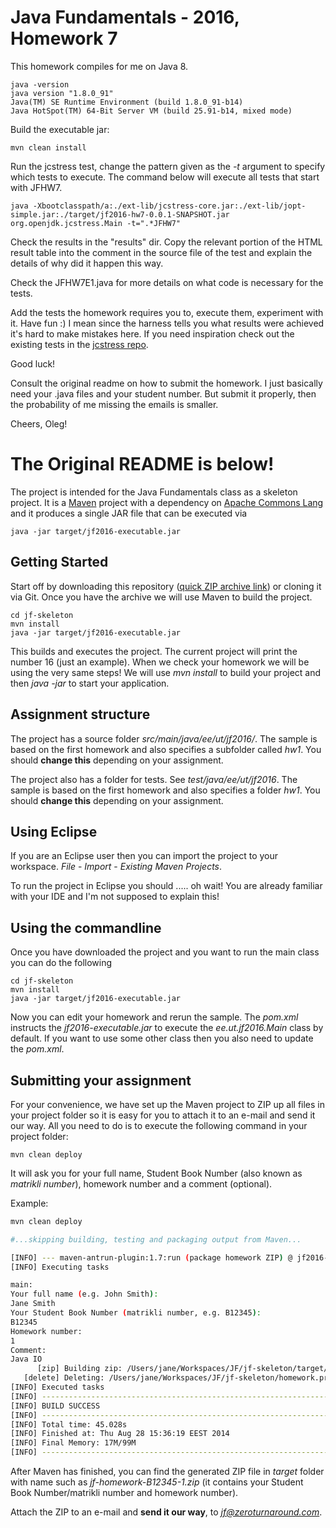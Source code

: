 Java Fundamentals - 2016, Homework 7
===========

This homework compiles for me on Java 8. 
```
java -version
java version "1.8.0_91"
Java(TM) SE Runtime Environment (build 1.8.0_91-b14)
Java HotSpot(TM) 64-Bit Server VM (build 25.91-b14, mixed mode)
```

Build the executable jar:
``` 
mvn clean install
```

Run the jcstress test, change the pattern given as the *-t* argument to specify which tests to execute.
The command below will execute all tests that start with JFHW7. 
```
java -Xbootclasspath/a:./ext-lib/jcstress-core.jar:./ext-lib/jopt-simple.jar:./target/jf2016-hw7-0.0.1-SNAPSHOT.jar org.openjdk.jcstress.Main -t=".*JFHW7"
```


Check the results in the "results" dir. 
Copy the relevant portion of the HTML result table into the comment in the source file of the test and explain the details of why did it happen this way. 

Check the JFHW7E1.java for more details on what code is necessary for the tests.
 
Add the tests the homework requires you to, execute them, experiment with it. Have fun :) 
I mean since the harness tells you what results were achieved it's hard to make mistakes here.
 If you need inspiration check out the existing tests in the [jcstress repo](http://hg.openjdk.java.net/code-tools/jcstress/).
 

Good luck!


Consult the original readme on how to submit the homework. I just basically need your .java files and your student number. But submit it properly, 
then the probability of me missing the emails is smaller.
 
Cheers, 
Oleg!
  
  

The Original README is below! 
===========
The project is intended for the Java Fundamentals class as a skeleton project. It is a [Maven](http://maven.apache.org/)
project with a dependency on [Apache Commons Lang](http://commons.apache.org/lang/) and it produces a single
JAR file that can be executed via

```shell
java -jar target/jf2016-executable.jar
```

Getting Started
---------------

Start off by downloading this repository ([quick ZIP archive link](https://github.com/toomasr/jf-skeleton/zipball/master)) or cloning it via Git. Once you have the archive we will use Maven to build the project.

```shell
cd jf-skeleton
mvn install
java -jar target/jf2016-executable.jar
```

This builds and executes the project. The current project will print the number 16 (just an example). When we check your
homework we will be using the very same steps! We will use *mvn install* to build your project and then *java -jar*
to start your application.

Assignment structure
--------------------------

The project has a source folder *src/main/java/ee/ut/jf2016/*. The sample is based on the first homework and
also specifies a subfolder called *hw1*. You should **change this** depending on your assignment.

The project also has a folder for tests. See *test/java/ee/ut/jf2016*. The sample is based on the first homework
and also specifies a folder *hw1*. You should **change this** depending on your assignment.

Using Eclipse
-------------

If you are an Eclipse user then you can import the project to your workspace. *File* - *Import* - *Existing Maven Projects*.

To run the project in Eclipse you should ..... oh wait! You are already familiar with your IDE and I'm not supposed to explain this!

Using the commandline
---------------------

Once you have downloaded the project and you want to run the main class you can do the following

```shell
cd jf-skeleton
mvn install
java -jar target/jf2016-executable.jar
```

Now you can edit your homework and rerun the sample. The *pom.xml* instructs the *jf2016-executable.jar* to execute
the *ee.ut.jf2016.Main* class by default. If you want to use some other class then you also need to update the *pom.xml*.

Submitting your assignment
--------------------------

For your convenience, we have set up the Maven project to ZIP up all files in your project folder so it is easy for you to attach it to an e-mail and send it our way. All you need to do is to execute the following command in your project folder:

```
mvn clean deploy
```

It will ask you for your full name, Student Book Number (also known as *matrikli number*), homework number and a comment (optional).

Example:

```bash
mvn clean deploy

#...skipping building, testing and packaging output from Maven...

[INFO] --- maven-antrun-plugin:1.7:run (package homework ZIP) @ jf2016-hwX ---
[INFO] Executing tasks

main:
Your full name (e.g. John Smith):
Jane Smith
Your Student Book Number (matrikli number, e.g. B12345):
B12345
Homework number:
1
Comment:
Java IO
      [zip] Building zip: /Users/jane/Workspaces/JF/jf-skeleton/target/jf-howework-B12345-1.zip
   [delete] Deleting: /Users/jane/Workspaces/JF/jf-skeleton/homework.properties
[INFO] Executed tasks
[INFO] ------------------------------------------------------------------------
[INFO] BUILD SUCCESS
[INFO] ------------------------------------------------------------------------
[INFO] Total time: 45.028s
[INFO] Finished at: Thu Aug 28 15:36:19 EEST 2014
[INFO] Final Memory: 17M/99M
[INFO] ------------------------------------------------------------------------
```

After Maven has finished, you can find the generated ZIP file in *target* folder with name such as 
*jf-homework-B12345-1.zip* (it contains your Student Book Number/matrikli number and homework number).

Attach the ZIP to an e-mail and **send it our way**, to *jf@zeroturnaround.com*.
